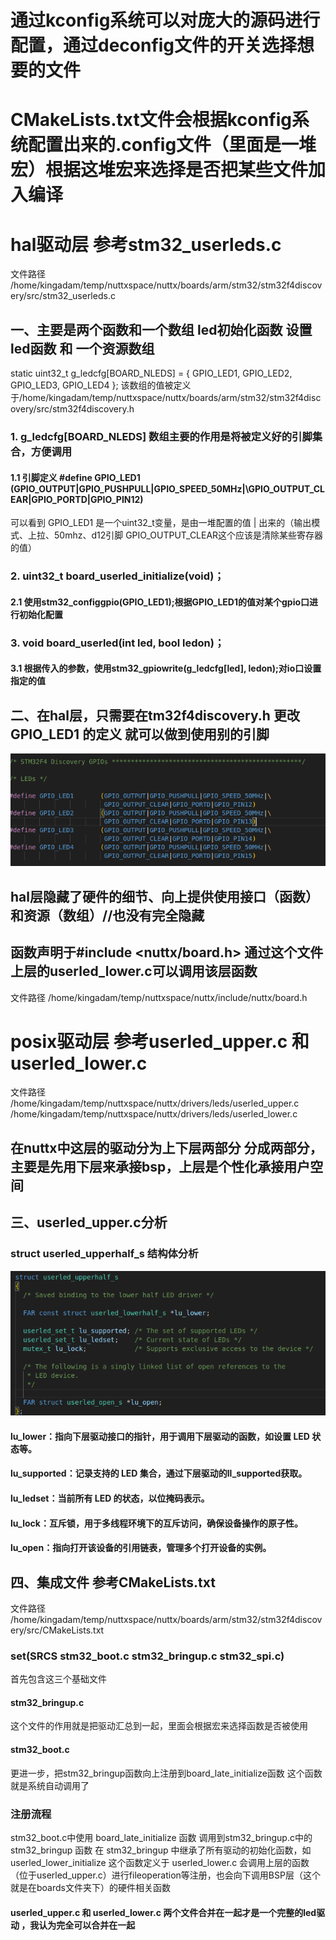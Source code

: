 #      通过kconfig系统可以对庞大的源码进行配置，通过deconfig文件的开关选择想要的文件
#      CMakeLists.txt文件会根据kconfig系统配置出来的.config文件（里面是一堆宏）根据这堆宏来选择是否把某些文件加入编译

#      hal驱动层   参考stm32_userleds.c 
文件路径    /home/kingadam/temp/nuttxspace/nuttx/boards/arm/stm32/stm32f4discovery/src/stm32_userleds.c

##     一、主要是两个函数和一个数组  led初始化函数 设置led函数 和 一个资源数组
static uint32_t g_ledcfg[BOARD_NLEDS] =
{
  GPIO_LED1, GPIO_LED2, GPIO_LED3, GPIO_LED4
};
该数组的值被定义于/home/kingadam/temp/nuttxspace/nuttx/boards/arm/stm32/stm32f4discovery/src/stm32f4discovery.h

###     1.  g_ledcfg[BOARD_NLEDS] 数组主要的作用是将被定义好的引脚集合，方便调用
####    1.1 引脚定义  #define GPIO_LED1       (GPIO_OUTPUT|GPIO_PUSHPULL|GPIO_SPEED_50MHz|\GPIO_OUTPUT_CLEAR|GPIO_PORTD|GPIO_PIN12)
可以看到 GPIO_LED1 是一个uint32_t变量，是由一堆配置的值 | 出来的（输出模式、上拉、50mhz、d12引脚    GPIO_OUTPUT_CLEAR这个应该是清除某些寄存器的值）
   

###     2.  uint32_t board_userled_initialize(void)；
####    2.1 使用stm32_configgpio(GPIO_LED1);根据GPIO_LED1的值对某个gpio口进行初始化配置


###     3.  void board_userled(int led, bool ledon)；
####    3.1 根据传入的参数，使用stm32_gpiowrite(g_ledcfg[led], ledon);对io口设置指定的值


##      二、在hal层，只需要在tm32f4discovery.h 更改 GPIO_LED1 的定义 就可以做到使用别的引脚
![alt text](驱动修改/GPIO_LED_define.png)
##      hal层隐藏了硬件的细节、向上提供使用接口（函数）和资源（数组）//也没有完全隐藏
##      函数声明于#include <nuttx/board.h>  通过这个文件 上层的userled_lower.c可以调用该层函数  
文件路径  /home/kingadam/temp/nuttxspace/nuttx/include/nuttx/board.h





#     posix驱动层   参考userled_upper.c 和 userled_lower.c
文件路径    /home/kingadam/temp/nuttxspace/nuttx/drivers/leds/userled_upper.c   /home/kingadam/temp/nuttxspace/nuttx/drivers/leds/userled_lower.c
##    在nuttx中这层的驱动分为上下层两部分  分成两部分，主要是先用下层来承接bsp，上层是个性化承接用户空间

##    三、userled_upper.c分析
###   struct userled_upperhalf_s  结构体分析
![alt text](<驱动修改/struct userled_upperhalf_s.png>)
####  lu_lower：指向下层驱动接口的指针，用于调用下层驱动的函数，如设置 LED 状态等。
####  lu_supported：记录支持的 LED 集合，通过下层驱动的ll_supported获取。
####  lu_ledset：当前所有 LED 的状态，以位掩码表示。
####  lu_lock：互斥锁，用于多线程环境下的互斥访问，确保设备操作的原子性。
####  lu_open：指向打开该设备的引用链表，管理多个打开设备的实例。

##    四、集成文件  参考CMakeLists.txt
文件路径  /home/kingadam/temp/nuttxspace/nuttx/boards/arm/stm32/stm32f4discovery/src/CMakeLists.txt
###   set(SRCS stm32_boot.c stm32_bringup.c stm32_spi.c)
首先包含这三个基础文件
####  stm32_bringup.c 
这个文件的作用就是把驱动汇总到一起，里面会根据宏来选择函数是否被使用
####  stm32_boot.c
更进一步，把stm32_bringup函数向上注册到board_late_initialize函数
这个函数就是系统自动调用了

###   注册流程
stm32_boot.c中使用 board_late_initialize 函数 调用到stm32_bringup.c中的 stm32_bringup 函数 
在 stm32_bringup 中继承了所有驱动的初始化函数，如 userled_lower_initialize 这个函数定义于 userled_lower.c 会调用上层的函数（位于userled_upper.c）进行fileoperation等注册，也会向下调用BSP层（这个就是在boards文件夹下）的硬件相关函数
####  userled_upper.c 和 userled_lower.c 两个文件合并在一起才是一个完整的led驱动 ，我认为完全可以合并在一起